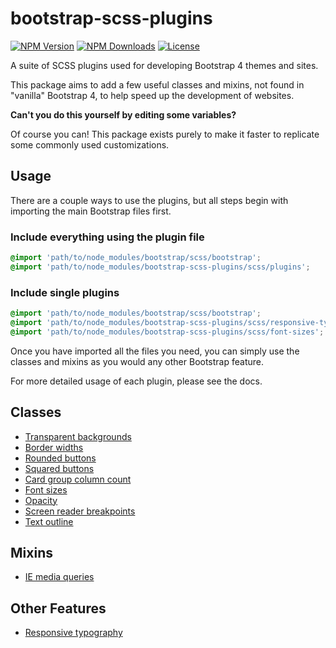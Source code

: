 # bootstrap-scss-plugins

[![NPM Version](https://img.shields.io/npm/v/bootstrap-scss-plugins.svg?style=for-the-badge)](https://www.npmjs.org/package/stylelint-config-property-sort-order-smacss)
[![NPM Downloads](https://img.shields.io/npm/dt/bootstrap-scss-plugins.svg?style=for-the-badge)](https://www.npmjs.com/package/bootstrap-scss-plugins)
[![License](https://img.shields.io/github/license/coldfrontlabs/bootstrap-scss-plugins.svg?style=for-the-badge)](/LICENSE)

A suite of SCSS plugins used for developing Bootstrap 4 themes and sites.

This package aims to add a few useful classes and mixins, not found in "vanilla" Bootstrap 4, to help speed up the development of websites.

**Can't you do this yourself by editing some variables?**

Of course you can! This package exists purely to make it faster to replicate some commonly used customizations.

## Usage

There are a couple ways to use the plugins, but all steps begin with importing the main Bootstrap files first.

### Include everything using the plugin file

```scss
@import 'path/to/node_modules/bootstrap/scss/bootstrap';
@import 'path/to/node_modules/bootstrap-scss-plugins/scss/plugins';
```

### Include single plugins

```scss
@import 'path/to/node_modules/bootstrap/scss/bootstrap';
@import 'path/to/node_modules/bootstrap-scss-plugins/scss/responsive-typography';
@import 'path/to/node_modules/bootstrap-scss-plugins/scss/font-sizes';
```

Once you have imported all the files you need, you can simply use the classes and mixins as you would any other Bootstrap feature.

For more detailed usage of each plugin, please see the docs.

## Classes

- [Transparent backgrounds](docs/class/bg-transparency.md)
- [Border widths](docs/classes/border-widths.md)
- [Rounded buttons](docs/classes/btn-rounded.md)
- [Squared buttons](docs/classes/btn-squared.md)
- [Card group column count](docs/classes/col-count.md)
- [Font sizes](docs/classes/font-sizes.md)
- [Opacity](docs/classes/opacity.md)
- [Screen reader breakpoints](docs/classes/sr-breakpoints.md)
- [Text outline](docs/classes/text-outline.md)

## Mixins

- [IE media queries](docs/mixins/media-ie.md)

## Other Features

- [Responsive typography](docs/other/responsive-typography.md)

